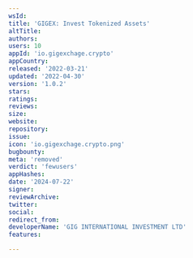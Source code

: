 ```yaml
---
wsId: 
title: 'GIGEX: Invest Tokenized Assets'
altTitle: 
authors: 
users: 10
appId: 'io.gigexchage.crypto'
appCountry: 
released: '2022-03-21'
updated: '2022-04-30'
version: '1.0.2'
stars: 
ratings: 
reviews: 
size: 
website: 
repository: 
issue: 
icon: 'io.gigexchage.crypto.png'
bugbounty: 
meta: 'removed'
verdict: 'fewusers'
appHashes: 
date: '2024-07-22'
signer: 
reviewArchive: 
twitter: 
social: 
redirect_from: 
developerName: 'GIG INTERNATIONAL INVESTMENT LTD'
features: 

---
```


